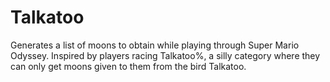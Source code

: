 # Talkatoo

Generates a list of moons to obtain while playing through Super Mario Odyssey. Inspired by players racing Talkatoo%, a silly category where they can only get moons given to them from the bird Talkatoo.